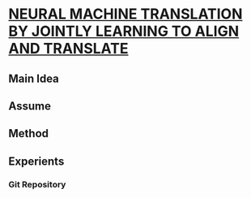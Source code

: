 # [NEURAL MACHINE TRANSLATION BY JOINTLY LEARNING TO ALIGN AND TRANSLATE](https://arxiv.org/abs/1409.0473)


## Main Idea

## Assume

## Method

## Experients

### Git Repository

